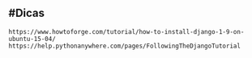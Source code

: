 #Dicas
----
    https://www.howtoforge.com/tutorial/how-to-install-django-1-9-on-ubuntu-15-04/
    https://help.pythonanywhere.com/pages/FollowingTheDjangoTutorial